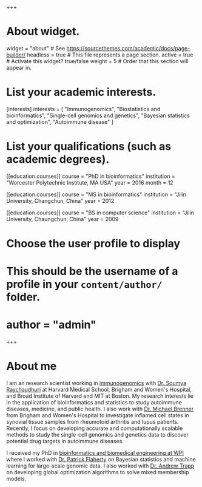 +++
# About widget.
widget = "about"  # See https://sourcethemes.com/academic/docs/page-builder/
headless = true  # This file represents a page section.
active = true  # Activate this widget? true/false
weight = 5  # Order that this section will appear in.


# List your academic interests.
[interests]
  interests = [
    "Immunogenomics",
    "Biostatistics and bioinformatics",
    "Single-cell genomics and genetics",
    "Bayesian statistics and optimization",
    "Autoimmune disease"
  ]

# List your qualifications (such as academic degrees).
[[education.courses]]
  course = "PhD in bioinformatics"
  institution = "Worcester Polytechnic Institute, MA USA"
  year = 2016
  month = 12

[[education.courses]]
  course = "MS in bioinformatics"
  institution = "Jilin University, Changchun, China"
  year = 2012

[[education.courses]]
  course = "BS in computer science"
  institution = "Jilin University, Chaungchun, China"
  year = 2009

# Choose the user profile to display
# This should be the username of a profile in your `content/author/` folder.
# author = "admin"

+++

# About me
I am an research scientist working in [immunogenomics](https://immunogenomics.hms.harvard.edu/) with [Dr. Soumya Raychaudhuri](https://dbmi.hms.harvard.edu/person/faculty/soumya-raychaudhuri) at Harvard Medical School, Brigham and Women's Hospital, and Broad Institute of Harvard and MIT at Boston.
My research interests lie in the application of bioinformatics and statistics to study autoimmune diseases, medicine, and public health.
I also work with [Dr. Michael Brenner](https://www.hms.harvard.edu/dms/immunology/fac/Brenner.php) from Brigham and Women's Hospital to investigate inflamed cell states in synovial tissue samples from rheumotoid arthritis and lupus patients. 
Recently, I focus on developing accurate and computationally scalable methods to study the single-cell genomics and genetics data to discover potential drug targets in autoimmune diseases.

I received my PhD in [bioinformatics and biomedical engineering at WPI](https://www.wpi.edu/academics/departments/biomedical-engineering) where I worked with [Dr. Patrick Flaherty](https://people.math.umass.edu/~flaherty/?_ga=2.161809467.684947861.1552584709-2039651767.1552584709) on Bayesian statistics and machine learning for large-scale genomic data.
I also worked with [Dr. Andrew Trapp](http://users.wpi.edu/~atrapp/) on developing global optimization algorithms to solve mixed membership models.


